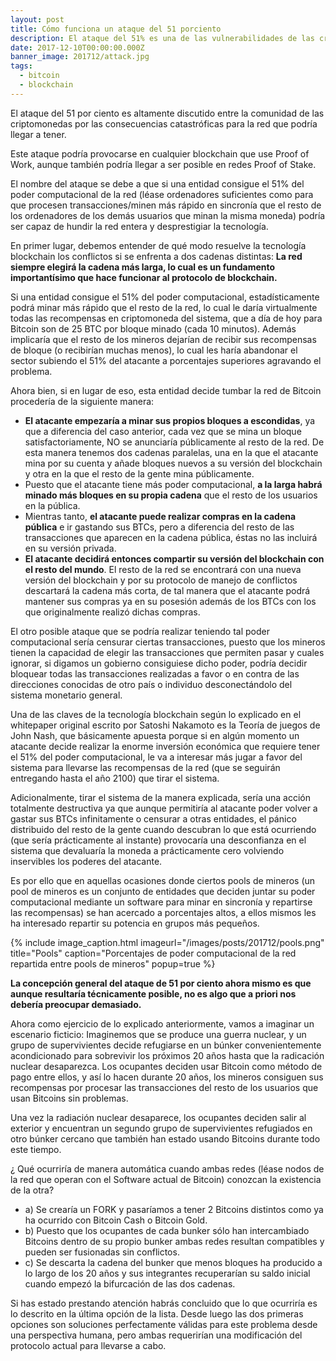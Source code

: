 ```yaml
---
layout: post
title: Cómo funciona un ataque del 51 porciento
description: El ataque del 51% es una de las vulnerabilidades de las criptomonedas basadas en blockchain y proof of work.
date: 2017-12-10T00:00:00.000Z
banner_image: 201712/attack.jpg
tags:
  - bitcoin
  - blockchain
---
```

El ataque del 51 por ciento es altamente discutido entre la comunidad de las criptomonedas por las consecuencias catastróficas para la red que podría llegar a tener.

Este ataque podría provocarse en cualquier blockchain que use Proof of Work, aunque también podría llegar a ser posible en redes Proof of Stake.

<!--more-->

El nombre del ataque se debe a que si una entidad consigue el 51% del poder computacional de la red (léase ordenadores suficientes como para que procesen transacciones/minen más rápido en sincronía que el resto de los ordenadores de los demás usuarios que minan la misma moneda) podría ser capaz de hundir la red entera y desprestigiar la tecnología.

En primer lugar, debemos entender de qué modo resuelve la tecnología blockchain los conflictos si se enfrenta a dos cadenas distintas: **La red siempre elegirá la cadena más larga, lo cual es un fundamento importantísimo que hace funcionar al protocolo de blockchain.**

Si una entidad consigue el 51% del poder computacional, estadísticamente podrá minar más rápido que el resto de la red, lo cual le daría virtualmente todas las recompensas en criptomoneda del sistema, que a día de hoy para Bitcoin son de 25 BTC por bloque minado (cada 10 minutos). Además implicaría que el resto de los mineros dejarían de recibir sus recompensas de bloque (o recibirían muchas menos), lo cual les haría abandonar el sector subiendo el 51% del atacante a porcentajes superiores agravando el problema.

Ahora bien, si en lugar de eso, esta entidad decide tumbar la red de Bitcoin procedería de la siguiente manera:
-	**El atacante empezaría a minar sus propios bloques a escondidas**, ya que a diferencia del caso anterior, cada vez que se mina un bloque satisfactoriamente, NO se anunciaría públicamente al resto de la red. De esta manera tenemos dos cadenas paralelas, una en la que el atacante mina por su cuenta y añade bloques nuevos a su versión del blockchain y otra en la que el resto de la gente mina públicamente.
-	Puesto que el atacante tiene más poder computacional, **a la larga habrá minado más bloques en su propia cadena** que el resto de los usuarios en la pública.
-	Mientras tanto, **el atacante puede realizar compras en la cadena pública** e ir gastando sus BTCs, pero a diferencia del resto de las transacciones que aparecen en la cadena pública, éstas no las incluirá en su versión privada.
-	**El atacante decidirá entonces compartir su versión del blockchain con el resto del mundo**. El resto de la red se encontrará con una nueva versión del blockchain y por su protocolo de manejo de conflictos descartará la cadena más corta, de tal manera que el atacante podrá mantener sus compras ya en su posesión además de los BTCs con los que originalmente realizó dichas compras.

El otro posible ataque que se podría realizar teniendo tal poder computacional sería censurar ciertas transacciones, puesto que los mineros tienen la capacidad de elegir las transacciones que permiten pasar y cuales ignorar, si digamos un gobierno consiguiese dicho poder, podría decidir bloquear todas las transacciones realizadas a favor o en contra de las direcciones conocidas de otro país o individuo desconectándolo del sistema monetario general.

Una de las claves de la tecnología blockchain según lo explicado en el whitepaper original escrito por Satoshi Nakamoto es la Teoría de juegos de John Nash, que básicamente apuesta porque si en algún momento un atacante decide realizar la enorme inversión económica que requiere tener el 51% del poder computacional, le va a interesar más jugar a favor del sistema para llevarse las recompensas de la red (que se seguirán entregando hasta el año 2100) que tirar el sistema.

Adicionalmente, tirar el sistema de la manera explicada, sería una acción totalmente destructiva ya que aunque permitiría al atacante poder volver a gastar sus BTCs infinitamente o censurar a otras entidades, el pánico distribuido del resto de la gente cuando descubran lo que está ocurriendo (que sería prácticamente al instante) provocaría una desconfianza en el sistema que devaluaría la moneda a prácticamente cero volviendo inservibles los poderes del atacante.

Es por ello que en aquellas ocasiones donde ciertos pools de mineros (un pool de mineros es un conjunto de entidades que deciden juntar su poder computacional mediante un software para minar en sincronía y repartirse las recompensas) se han acercado a porcentajes altos, a ellos mismos les ha interesado repartir su potencia en grupos más pequeños.

{% include image_caption.html imageurl="/images/posts/201712/pools.png" title="Pools" caption="Porcentajes de poder computacional de la red repartida entre pools de mineros" popup=true %}


**La concepción general del ataque de 51 por ciento ahora mismo es que aunque resultaría técnicamente posible, no es algo que a priori nos debería preocupar demasiado.**

Ahora como ejercicio de lo explicado anteriormente, vamos a imaginar un escenario ficticio:
Imaginemos que se produce una guerra nuclear, y un grupo de supervivientes decide refugiarse en un búnker convenientemente acondicionado para sobrevivir los próximos 20 años hasta que la radicación nuclear desaparezca. Los ocupantes deciden usar Bitcoin como método de pago entre ellos, y así lo hacen durante 20 años, los mineros consiguen sus recompensas por procesar las transacciones del resto de los usuarios que usan Bitcoins sin problemas.

Una vez la radiación nuclear desaparece, los ocupantes deciden salir al exterior y encuentran un segundo grupo de supervivientes refugiados en otro búnker cercano que también han estado usando Bitcoins durante todo este tiempo.

¿ Qué ocurriría de manera automática cuando ambas redes (léase nodos de la red que operan con el Software actual de Bitcoin) conozcan la existencia de la otra?

- a)	Se crearía un FORK y pasaríamos a tener 2 Bitcoins distintos como ya ha ocurrido con Bitcoin Cash o Bitcoin Gold.
- b)	Puesto que los ocupantes de cada bunker sólo han intercambiado Bitcoins dentro de su propio bunker ambas redes resultan compatibles y pueden ser fusionadas sin conflictos.
- c)	Se descarta la cadena del bunker que menos bloques ha producido a lo largo de los 20 años y sus integrantes recuperarían su saldo inicial cuando empezó la bifurcación de las dos cadenas.

Si has estado prestando atención habrás concluido que lo que ocurriría es lo descrito en la última opción de la lista. Desde luego las dos primeras opciones son soluciones perfectamente válidas para este problema desde una perspectiva humana, pero ambas requerirían una modificación del protocolo actual para llevarse a cabo.
